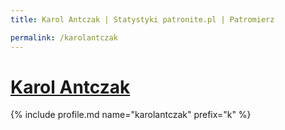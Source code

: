```yaml
---
title: Karol Antczak | Statystyki patronite.pl | Patromierz

permalink: /karolantczak
---
```


# [Karol Antczak](https://patronite.pl/karolantczak)

{% include profile.md name="karolantczak" prefix="k" %}
